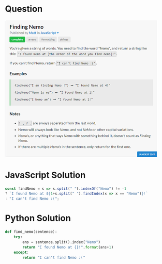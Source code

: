 # Question
![Question](Question.PNG)
# JavaScript Solution
```javascript
const findNemo = s => s.split(" ").indexOf("Nemo") != -1 
? `I found Nemo at ${1+s.split(" ").findIndex(x => x == "Nemo")}!` 
: "I can't find Nemo :(";
```
# Python Solution
```python
def find_nemo(sentence):
	try:
		ans = sentence.split().index("Nemo")
		return "I found Nemo at {}!".format(ans+1)
	except:
		return "I can't find Nemo :("
```